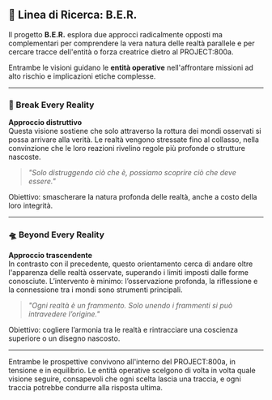 ## 🧪 Linea di Ricerca: B.E.R.

Il progetto **B.E.R.** esplora due approcci radicalmente opposti ma complementari per comprendere la vera natura delle realtà parallele e per cercare tracce dell'entità o forza creatrice dietro al PROJECT:800a.

Entrambe le visioni guidano le **entità operative** nell'affrontare missioni ad alto rischio e implicazioni etiche complesse.

---

### 🔨 Break Every Reality  
**Approccio distruttivo**  
Questa visione sostiene che solo attraverso la rottura dei mondi osservati si possa arrivare alla verità. Le realtà vengono stressate fino al collasso, nella convinzione che le loro reazioni rivelino regole più profonde o strutture nascoste.

> *"Solo distruggendo ciò che è, possiamo scoprire ciò che deve essere."*

Obiettivo: smascherare la natura profonda delle realtà, anche a costo della loro integrità.

---

### 🛸 Beyond Every Reality  
**Approccio trascendente**  
In contrasto con il precedente, questo orientamento cerca di andare oltre l'apparenza delle realtà osservate, superando i limiti imposti dalle forme conosciute. L’intervento è minimo: l’osservazione profonda, la riflessione e la connessione tra i mondi sono strumenti principali.

> *"Ogni realtà è un frammento. Solo unendo i frammenti si può intravedere l’origine."*

Obiettivo: cogliere l’armonia tra le realtà e rintracciare una coscienza superiore o un disegno nascosto.

---

Entrambe le prospettive convivono all'interno del PROJECT:800a, in tensione e in equilibrio. Le entità operative scelgono di volta in volta quale visione seguire, consapevoli che ogni scelta lascia una traccia, e ogni traccia potrebbe condurre alla risposta ultima.

